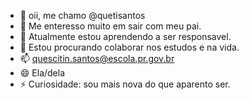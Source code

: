 - 👋 oii, me chamo @quetisantos
- 👀 Me enteresso muito em sair com meu pai.
- 🌱 Atualmente estou aprendendo a ser responsavel. 
- 💞️ Estou procurando colaborar nos estudos e na vida.
- 📫 quescitin.santos@escola.pr.gov.br
- 😄 Ela/dela
- ⚡ Curiosidade: sou mais nova do que aparento ser.

<!---
quetisantos/quetisantos is a ✨ special ✨ repository because its `README.md` (this file) appears on your GitHub profile.
You can click the Preview link to take a look at your changes.
--->
